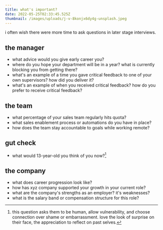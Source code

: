 ```yaml
---
title: what's important?
date: 2022-05-25T02:33:45.525Z
thumbnail: /images/uploads/j-v-8konjx6dy4g-unsplash.jpeg
---
```

i often wish there were more time to ask questions in later stage interviews.

## the manager

* what advice would you give early career you?
* where do you hope your department will be in a year? what is currently blocking you from getting there?
* what's an example of a time you gave critical feedback to one of your own supervisors? how did you deliver it? 
* what's an example of when you received critical feedback? how do you prefer to receive critical feedback?

## the team

* what percentage of your sales team regularly hits quota?
* what sales enablement process or automations do you have in place?
* how does the team stay accountable to goals while working remote?

## gut check

* what would 13-year-old you think of you now?[^1]

[^1]: this question asks them to be human, allow vulnerability, and choose connection over shame or embarrassment. love the look of surprise on their face, the appreciation to reflect on past selves.

## the company

* what does career progression look like?
* how has xyz company supported your growth in your current role?
* what are the company's strengths as an employer? it's weaknesses?
* what is the salary band or compensation structure for this role?